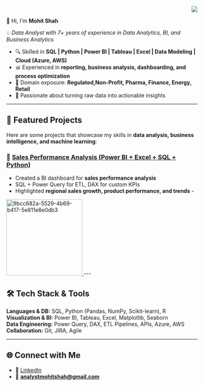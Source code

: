 <p align="right">
  <a href="https://forms.gle/M6PVSaKTYUb2eAgJ8" target="_blank">
    <img src="https://img.shields.io/badge/Feedback-blue?style=for-the-badge&logo=googleforms" />
  </a>
</p>

👋 Hi, I'm **Mohit Shah**

💡 *Data Analyst with 7+ years of experience in Data Analytics, BI, and Business Analytics*  

- 🔍 Skilled in **SQL | Python | Power BI | Tableau | Excel | Data Modeling | Cloud (Azure, AWS)**
- 📊 Experienced in **reporting, business analysis, dashboarding, and process optimization**
- 🏥 Domain exposure: **Regulated,Non-Profit, Pharma, Finance, Energy, Retail**
- 🚀 Passionate about turning raw data into actionable insights  

---

## 📌 Featured Projects

Here are some projects that showcase my skills in **data analysis, business intelligence, and machine learning**:

### 🔹 [Sales Performance Analysis (Power BI + Excel + SQL + Python)](https://github.com/analystmohitshah/sales-perofrmance-analysis)
- Created a BI dashboard for **sales performance analysis**  
- SQL + Power Query for ETL, DAX for custom KPIs  
- Highlighted **regional sales growth, product performance, and trends**
-<a href="assets/9bcc682a-5529-4b69-b417-5e811e8e0db3">
 <img src="assets/3b988055-594a-43ca-894d-2a2e170dabce" alt="9bcc682a-5529-4b69-b417-5e811e8e0db3" width="200"/>
</a>
---

## 🛠️ Tech Stack & Tools

**Languages & DB:** SQL, Python (Pandas, NumPy, Scikit-learn), R  
**Visualization & BI:** Power BI, Tableau, Excel, Matplotlib, Seaborn  
**Data Engineering:** Power Query, DAX, ETL Pipelines, APIs, Azure, AWS  
**Collaboration:** Git, JIRA, Agile  

---

## 🌐 Connect with Me

- 💼 [LinkedIn](https://www.linkedin.com/in/analystmohitshah/)  
- 📧 **analystmohitshah@gmail.com** 

